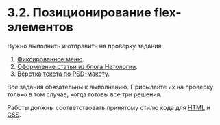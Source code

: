 # 3.2. Позиционирование flex-элементов

Нужно выполнить и отправить на проверку задания:

1. [Фиксированное меню](./fixed-menu/).
2. [Оформление статьи из блога Нетологии](./blog-article/).
3. [Вёрстка текста по PSD-макету](./font-face).

Все задания обязательны к выполнению. Присылайте их на проверку только в том случае, когда готовы все три решения.

Работы должны соответствовать принятому стилю кода для [HTML](https://github.com/netology-code/codestyle/tree/master/html) и [CSS](https://github.com/netology-code/codestyle/tree/master/css).
